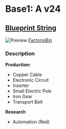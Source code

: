# Base1: A v24

## [Blueprint String](https://factoriobin.com/static/cdn/forever/post/w/y/e/wyeihC1N/0/v0/blueprint-30832958756172e5.txt)

![Preview](https://factoriobin.com/static/cdn/forever/post/w/y/e/wyeihC1N/0/v0/render-84437b363fe1feaa.jpg)
[FactorioBin](https://factoriobin.com/post/wyeihC1N)

### Description
**Production:**
- Copper Cable
- Electronic Circuit
- Inserter
- Small Electric Pole
- Iron Gear
- Transport Belt

**Research**
- Automation (Red)

